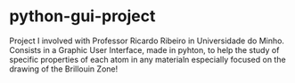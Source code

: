 # python-gui-project

Project I involved with Professor Ricardo Ribeiro in Universidade do Minho.
Consists in a Graphic User Interface, made in pyhton, to help the study of specific properties of each atom in any materialn especially focused on the drawing of the Brillouin Zone!
